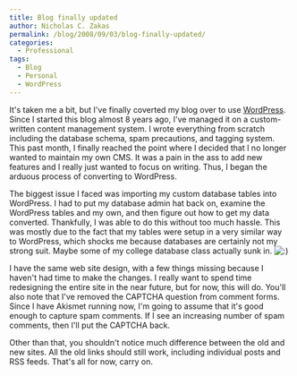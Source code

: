 ```yaml
---
title: Blog finally updated
author: Nicholas C. Zakas
permalink: /blog/2008/09/03/blog-finally-updated/
categories:
  - Professional
tags:
  - Blog
  - Personal
  - WordPress
---
```

It's taken me a bit, but I've finally coverted my blog over to use [WordPress][1]. Since I started this blog almost 8 years ago, I've managed it on a custom-written content management system. I wrote everything from scratch including the database schema, spam precautions, and tagging system. This past month, I finally reached the point where I decided that I no longer wanted to maintain my own CMS. It was a pain in the ass to add new features and I really just wanted to focus on writing. Thus, I began the arduous process of converting to WordPress.

The biggest issue I faced was importing my custom database tables into WordPress. I had to put my database admin hat back on, examine the WordPress tables and my own, and then figure out how to get my data converted. Thankfully, I was able to do this without too much hassle. This was mostly due to the fact that my tables were setup in a very similar way to WordPress, which shocks me because databases are certainly not my strong suit. Maybe some of my college database class actually sunk in. <img src="{{site.url}}/blog/wp-includes/images/smilies/icon_smile.gif" alt=":)" class="wp-smiley" /> 

I have the same web site design, with a few things missing because I haven't had time to make the changes. I really want to spend time redesigning the entire site in the near future, but for now, this will do. You'll also note that I've removed the CAPTCHA question from comment forms. Since I have Akismet running now, I'm going to assume that it's good enough to capture spam comments. If I see an increasing number of spam comments, then I'll put the CAPTCHA back.

Other than that, you shouldn't notice much difference between the old and new sites. All the old links should still work, including individual posts and RSS feeds. That's all for now, carry on.

 [1]: http://www.wordpress.org
